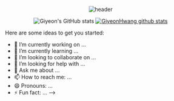 <div align=center>
  
 ![header](https://capsule-render.vercel.app/api?type=soft&color=auto&height=300&section=header&text=안녕하세요%20황기연입니다.)

</div>

<div align=center> 

  ![Giyeon's GitHub stats](https://github-readme-stats.vercel.app/api?username=GiyeonHwang&show_icons=true&theme=buefy&include_all_commits=true)
  [![GiyeonHwang github stats](https://github-readme-stats.vercel.app/api/top-langs/?username=GiyeonHwang&show_icons=true&hide_border=true&title_color=8e72dc&icon_color=004386&layout=compact)](https://github.com/GiyeonHwang)

</div>

Here are some ideas to get you started:

- 🔭 I’m currently working on ...
- 🌱 I’m currently learning ...
- 👯 I’m looking to collaborate on ...
- 🤔 I’m looking for help with ...
- 💬 Ask me about ...
- 📫 How to reach me: ...
- 😄 Pronouns: ...
- ⚡ Fun fact: ...
-->
